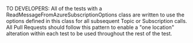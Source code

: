 ﻿TO DEVELOPERS:
All of the tests with a ReadMessageFromAzureSubscriptionOptions class are written to use the options defined in this class for all subsequent Topic or Subscription calls.
All Pull Requests should follow this pattern to enable a "one location" alteration within each test to be used throughout the rest of the test.